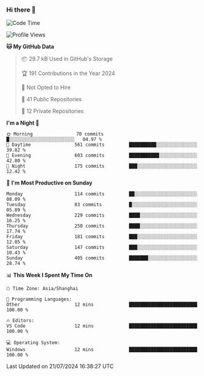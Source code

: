 ### Hi there 👋

<!--
**robinWongM/robinWongM** is a ✨ _special_ ✨ repository because its `README.md` (this file) appears on your GitHub profile.

Here are some ideas to get you started:

- 🔭 I’m currently working on ...
- 🌱 I’m currently learning ...
- 👯 I’m looking to collaborate on ...
- 🤔 I’m looking for help with ...
- 💬 Ask me about ...
- 📫 How to reach me: ...
- 😄 Pronouns: ...
- ⚡ Fun fact: ...
-->

<!--START_SECTION:waka-->
![Code Time](http://img.shields.io/badge/Code%20Time-255%20hrs%2043%20mins-blue)

![Profile Views](http://img.shields.io/badge/Profile%20Views-0-blue)

**🐱 My GitHub Data** 

> 📦 29.7 kB Used in GitHub's Storage 
 > 
> 🏆 191 Contributions in the Year 2024
 > 
> 🚫 Not Opted to Hire
 > 
> 📜 41 Public Repositories 
 > 
> 🔑 12 Private Repositories 
 > 
**I'm a Night 🦉** 

```text
🌞 Morning                70 commits          █░░░░░░░░░░░░░░░░░░░░░░░░   04.97 % 
🌆 Daytime                561 commits         ██████████░░░░░░░░░░░░░░░   39.82 % 
🌃 Evening                603 commits         ███████████░░░░░░░░░░░░░░   42.80 % 
🌙 Night                  175 commits         ███░░░░░░░░░░░░░░░░░░░░░░   12.42 % 
```
📅 **I'm Most Productive on Sunday** 

```text
Monday                   114 commits         ██░░░░░░░░░░░░░░░░░░░░░░░   08.09 % 
Tuesday                  83 commits          █░░░░░░░░░░░░░░░░░░░░░░░░   05.89 % 
Wednesday                229 commits         ████░░░░░░░░░░░░░░░░░░░░░   16.25 % 
Thursday                 250 commits         ████░░░░░░░░░░░░░░░░░░░░░   17.74 % 
Friday                   181 commits         ███░░░░░░░░░░░░░░░░░░░░░░   12.85 % 
Saturday                 147 commits         ███░░░░░░░░░░░░░░░░░░░░░░   10.43 % 
Sunday                   405 commits         ███████░░░░░░░░░░░░░░░░░░   28.74 % 
```


📊 **This Week I Spent My Time On** 

```text
🕑︎ Time Zone: Asia/Shanghai

💬 Programming Languages: 
Other                    12 mins             █████████████████████████   100.00 % 

🔥 Editors: 
VS Code                  12 mins             █████████████████████████   100.00 % 

💻 Operating System: 
Windows                  12 mins             █████████████████████████   100.00 % 
```


 Last Updated on 21/07/2024 16:38:27 UTC
<!--END_SECTION:waka-->
